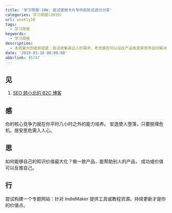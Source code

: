 ```yaml
---
title: '学习周报-10W: 尝试使用卡片写作的形式进行分享'
categories: 学习周报(2019)
url: weekly10
tags:
  - 学习周报
keywords:
  - 学习周报
description:
  - 本周最大的收获就是：尝试收集身边人的需求，考虑是否可以站在产品角度来思考如何解决他们的问题？HackDApp愿与你分享！
date: '2019-03-10 00:00:00'
abbrlink: 45747
---
```


## 见

1. [SEO 顾小北的 B2C 博客](http://www.guxiaobei.com/seo)

## 感

你的核心竞争力就在你平时八小时之外的能力培养。
安逸使人堕落，只要脱理危机。居安思危需入人心。

## 思

如何能够自己的知识价值最大化？做一款产品，能帮助别人的产品，
成功或价值可以反推自己。

## 行

尝试构建一个专题网站：针对 IndieMaker 提供工具或教程资源。持续更新才是你的价值点。
